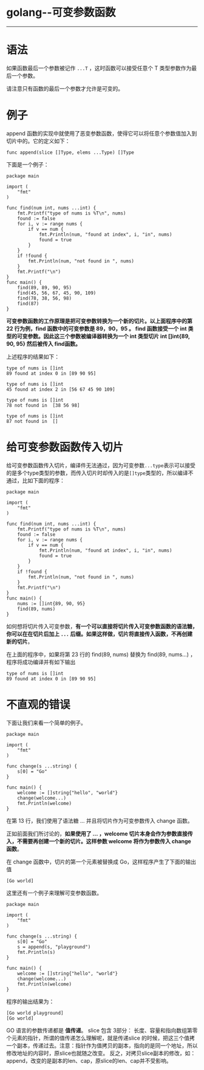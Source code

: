 ﻿# golang--可变参数函数
---

# 语法
如果函数最后一个参数被记作 `...T` ，这时函数可以接受任意个 T 类型参数作为最后一个参数。

请注意只有函数的最后一个参数才允许是可变的。

# 例子
append 函数的实现中就使用了恶变参数函数，使得它可以将任意个参数值加入到切片中的。它的定义如下：
```
func append(slice []Type, elems ...Type) []Type
```
下面是一个例子：
```
package main

import (
    "fmt"
)

func find(num int, nums ...int) {
    fmt.Printf("type of nums is %T\n", nums)
    found := false
    for i, v := range nums {
        if v == num {
            fmt.Println(num, "found at index", i, "in", nums)
            found = true
        }
    }
    if !found {
        fmt.Println(num, "not found in ", nums)
    }
    fmt.Printf("\n")
}
func main() {
    find(89, 89, 90, 95)
    find(45, 56, 67, 45, 90, 109)
    find(78, 38, 56, 98)
    find(87)
}
```
**可变参数函数的工作原理是把可变参数转换为一个新的切片。以上面程序中的第 22 行为例，find 函数中的可变参数是 89，90，95 。 find 函数接受一个 int 类型的可变参数。因此这三个参数被编译器转换为一个 int 类型切片 int []int{89, 90, 95} 然后被传入 find函数。**

上述程序的结果如下：
```
type of nums is []int
89 found at index 0 in [89 90 95]

type of nums is []int
45 found at index 2 in [56 67 45 90 109]

type of nums is []int
78 not found in  [38 56 98]

type of nums is []int
87 not found in  []
```

# 给可变参数函数传入切片
给可变参数函数传入切片，编译件无法通过，因为可变参数`...type`表示可以接受的是多个type类型的参数，而传入切片时却传入的是`[]type`类型的，所以编译不通过，比如下面的程序：
```
package main

import (
    "fmt"
)

func find(num int, nums ...int) {
    fmt.Printf("type of nums is %T\n", nums)
    found := false
    for i, v := range nums {
        if v == num {
            fmt.Println(num, "found at index", i, "in", nums)
            found = true
        }
    }
    if !found {
        fmt.Println(num, "not found in ", nums)
    }
    fmt.Printf("\n")
}
func main() {
    nums := []int{89, 90, 95}
    find(89, nums)
}
```
如何想将切片传入可变参数，**有一个可以直接将切片传入可变参数函数的语法糖，你可以在在切片后加上 `...` 后缀。如果这样做，切片将直接传入函数，不再创建新的切片**。

在上面的程序中，如果将第 23 行的 find(89, nums) 替换为 find(89, nums...) ，程序将成功编译并有如下输出
```
type of nums is []int
89 found at index 0 in [89 90 95]
```

# 不直观的错误
下面让我们来看一个简单的例子。
```
package main

import (
    "fmt"
)

func change(s ...string) {  
    s[0] = "Go"
}

func main() {
    welcome := []string{"hello", "world"}
    change(welcome...)
    fmt.Println(welcome)
}
```

在第 13 行，我们使用了语法糖 ... 并且将切片作为可变参数传入 change 函数。

正如前面我们所讨论的，**如果使用了 ... ，welcome 切片本身会作为参数直接传入，不需要再创建一个新的切片。这样参数 welcome 将作为参数传入 change 函数**。

在 change 函数中，切片的第一个元素被替换成 Go，这样程序产生了下面的输出值
```
[Go world]
```

这里还有一个例子来理解可变参数函数。
```
package main

import (
    "fmt"
)

func change(s ...string) {
    s[0] = "Go"
    s = append(s, "playground")
    fmt.Println(s)
}

func main() {
    welcome := []string{"hello", "world"}
    change(welcome...)
    fmt.Println(welcome)
}
```
程序的输出结果为：
```
[Go world playground]
[Go world]
```
GO 语言的参数传递都是 **值传递**。 slice 包含 3部分： 长度、容量和指向数组第零个元素的指针，所谓的值传递怎么理解呢，就是传递slice 的时候，把这三个值拷一个副本，传递过去。注意：指针作为值拷贝的副本，指向的是同一个地址，所以修改地址的内容时，原slice也就随之改变。 反之，对拷贝slice副本的修改，如：append，改变的是副本的len、cap，原slice的len、cap并不受影响。